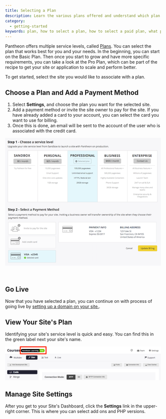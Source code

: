 ```yaml
---
title: Selecting a Plan
description: Learn the various plans offered and understand which plan meets your unique needs.
category:
  - getting-started
keywords: plan, how to select a plan, how to select a paid plan, what plans are available, how to view site plan, how to see plan, how to change plan, changing plans, change plan, select plan, selecting a plan
---
```

Pantheon offers multiple service levels, called [Plans](https://www.getpantheon.com/pricing). You can select the plan that works best for you and your needs. In the beginning, you can start on the Basic Plan. Then once you start to grow and have more specific requirements, you can take a look at the Pro Plan, which can be part of the recipe to get your site or application to scale and perform better.

To get started, select the site you would like to associate with a plan.

## Choose a Plan and Add a Payment Method

1. Select **Settings**, and choose the plan you want for the selected site.
2. Add a payment method or invite the site owner to pay for the site.  If you have already added a card to your account, you can select the card you want to use for billing.  
3. Once this is done, an email will be sent to the account of the user who is associated with the credit card.

![Select a plan from dashboard](/source/docs/assets/images/select-a-plan-and-billing.png)  

 
## Go Live
Now that you have selected a plan, you can continue on with process of going live by [setting up a domain on your site.](/docs/articles/going-live).


## View Your Site's Plan

Identifying your site's service level is quick and easy. You can find this in the green label next your site's name.

![confirm new plan](/source/docs/assets/images/confirm-plan-dashboard.png)

## Manage Site Settings

After you get to your Site's Dashboard, click the **Settings** link in the upper-right corner. This is where you can select add ons and PHP versions.
